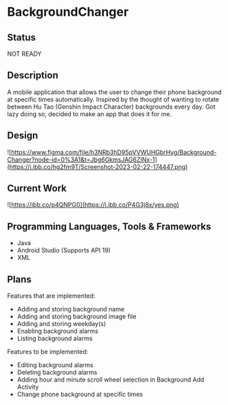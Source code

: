 # BackgroundChanger
## Status
NOT READY

## Description
A mobile application that allows the user to change their phone background at specific times automatically.
Inspired by the thought of wanting to rotate between Hu Tao (Genshin Impact Character) backgrounds every day. 
Got lazy doing so, decided to make an app that does it for me.

## Design

![https://www.figma.com/file/h3NRb3hD95pVVWUHGbrHyg/Background-Changer?node-id=0%3A1&t=Jbg6GkmsJAG6ZINx-1](https://i.ibb.co/hg2fm9T/Screenshot-2023-02-22-174447.png)

## Current Work
![https://ibb.co/p4QNPG0](https://i.ibb.co/P4G3j8x/yes.png)

## Programming Languages, Tools & Frameworks
- Java
- Android Studio (Supports API 19)
- XML

## Plans
Features that are implemented:
- Adding and storing background name
- Adding and storing background image file
- Adding and storing weekday(s) 
- Enabling background alarms
- Listing background alarms

Features to be implemented:
- Editing background alarms
- Deleting background alarms
- Adding hour and minute scroll wheel selection in Background Add Activity
- Change phone background at specific times
